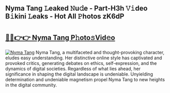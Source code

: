 ## Nyma Tang 𝙻eaked 𝙽u𝚍e - Part-H3h 𝚅𝚒deo B𝚒kini 𝙻eaks - Hot All 𝙿hotos zK6dP

# <h2><a href="http://ld0ef3.urlbe.top/?page=Nyma+Tang">🔗🔗👉👉 Nyma Tang P𝚑oto𝚜Vid𝚎o</a></h2>

[![Nyma Tang](https://i.imgur.com/eBuTRDB.gif)](http://ld0ef3.urlbe.top/?page=Nyma+Tang)
Nyma Tang, a multifaceted and thought-provoking character, eludes easy understanding. Her distinctive online style has captivated and provoked critics, generating debates on ethics, self-expression, and the dynamics of digital societies. Regardless of what lies ahead, her significance in shaping the digital landscape is undeniable. Unyielding determination and undeniable magnetism propel Nyma Tang to new heights in the digital community.

